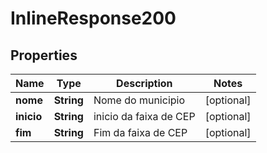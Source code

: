 
# InlineResponse200

## Properties
Name | Type | Description | Notes
------------ | ------------- | ------------- | -------------
**nome** | **String** | Nome do municipio |  [optional]
**inicio** | **String** | inicio da faixa de CEP |  [optional]
**fim** | **String** | Fim da faixa de CEP |  [optional]



